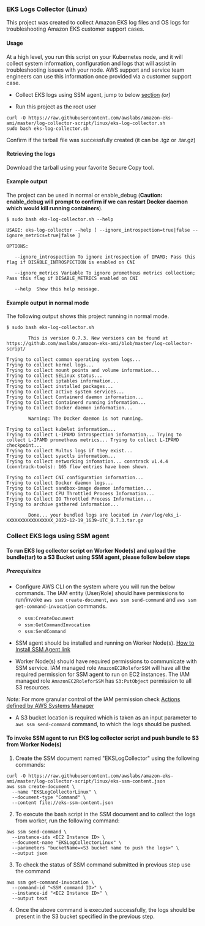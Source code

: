 ### EKS Logs Collector (Linux)

This project was created to collect Amazon EKS log files and OS logs for troubleshooting Amazon EKS customer support cases.

#### Usage

At a high level, you run this script on your Kubernetes node, and it will collect system information, configuration and logs that will assist in troubleshooting issues with your node. AWS support and service team engineers can use this information once provided via a customer support case.

* Collect EKS logs using SSM agent, jump to below [section](#collect-eks-logs-using-ssm-agent) _(or)_

* Run this project as the root user

```
curl -O https://raw.githubusercontent.com/awslabs/amazon-eks-ami/master/log-collector-script/linux/eks-log-collector.sh
sudo bash eks-log-collector.sh
```

Confirm if the tarball file was successfully created (it can be .tgz or .tar.gz)

#### Retrieving the logs

Download the tarball using your favorite Secure Copy tool.

#### Example output

The project can be used in normal or enable_debug (**Caution: enable_debug will prompt to confirm if we can restart Docker daemon which would kill running containers**).

```
$ sudo bash eks-log-collector.sh --help

USAGE: eks-log-collector --help [ --ignore_introspection=true|false --ignore_metrics=true|false ]

OPTIONS:

   --ignore_introspection To ignore introspection of IPAMD; Pass this flag if DISABLE_INTROSPECTION is enabled on CNI

   --ignore_metrics Variable To ignore prometheus metrics collection; Pass this flag if DISABLE_METRICS enabled on CNI

   --help  Show this help message.
```

#### Example output in normal mode

The following output shows this project running in normal mode.

```
$ sudo bash eks-log-collector.sh

        This is version 0.7.3. New versions can be found at https://github.com/awslabs/amazon-eks-ami/blob/master/log-collector-script/

Trying to collect common operating system logs...
Trying to collect kernel logs...
Trying to collect mount points and volume information...
Trying to collect SELinux status...
Trying to collect iptables information...
Trying to collect installed packages...
Trying to collect active system services...
Trying to Collect Containerd daemon information...
Trying to Collect Containerd running information...
Trying to Collect Docker daemon information...

        Warning: The Docker daemon is not running.

Trying to collect kubelet information...
Trying to collect L-IPAMD introspection information... Trying to collect L-IPAMD prometheus metrics... Trying to collect L-IPAMD checkpoint...
Trying to collect Multus logs if they exist...
Trying to collect sysctls information...
Trying to collect networking infomation... conntrack v1.4.4 (conntrack-tools): 165 flow entries have been shown.

Trying to collect CNI configuration information...
Trying to collect Docker daemon logs...
Trying to Collect sandbox-image daemon information...
Trying to Collect CPU Throttled Process Information...
Trying to Collect IO Throttled Process Information...
Trying to archive gathered information...

        Done... your bundled logs are located in /var/log/eks_i-XXXXXXXXXXXXXXXXX_2022-12-19_1639-UTC_0.7.3.tar.gz
```

### Collect EKS logs using SSM agent

#### To run EKS log collector script on Worker Node(s) and upload the bundle(tar) to a S3 Bucket using SSM agent, please follow below steps

##### Prerequisites

* Configure AWS CLI on the system where you will run the below commands. The IAM entity (User/Role) should have permissions to run/invoke `aws ssm create-document`, `aws ssm send-command` and `aws ssm get-command-invocation` commands.

  * `ssm:CreateDocument`
  * `ssm:GetCommandInvocation`
  * `ssm:SendCommand`

* SSM agent should be installed and running on Worker Node(s). [How to Install SSM Agent link](https://docs.aws.amazon.com/systems-manager/latest/userguide/sysman-manual-agent-install.html)

* Worker Node(s) should have required permissions to communicate with SSM service. IAM managed role `AmazonEC2RoleforSSM` will have all the required permission for SSM agent to run on EC2 instances. The IAM managed role `AmazonEC2RoleforSSM` has `S3:PutObject` permission to all S3 resources.

*Note:* For more granular control of the IAM permission check [Actions defined by AWS Systems Manager](https://docs.aws.amazon.com/IAM/latest/UserGuide/list_awssystemsmanager.html%23awssystemsmanager-actions-as-permissions)

* A S3 bucket location is required which is taken as an input parameter to `aws ssm send-command` command, to which the logs should be pushed.

#### To invoke SSM agent to run EKS log collector script and push bundle to S3 from Worker Node(s)

1. Create the SSM document named "EKSLogCollector" using the following commands:

```
curl -O https://raw.githubusercontent.com/awslabs/amazon-eks-ami/master/log-collector-script/linux/eks-ssm-content.json
aws ssm create-document \
  --name "EKSLogCollectorLinux" \
  --document-type "Command" \
  --content file://eks-ssm-content.json
```

2. To execute the bash script in the SSM document and to collect the logs from worker, run the following command:

```
aws ssm send-command \
  --instance-ids <EC2 Instance ID> \
  --document-name "EKSLogCollectorLinux" \
  --parameters "bucketName=<S3 bucket name to push the logs>" \
  --output json
```

3. To check the status of SSM command submitted in previous step use the command

```
aws ssm get-command-invocation \
  --command-id "<SSM command ID>" \
  --instance-id "<EC2 Instance ID>" \
  --output text
```

4. Once the above command is executed successfully, the logs should be present in the S3 bucket specified in the previous step.

